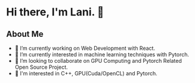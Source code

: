 # Hi there, I'm Lani. 👋

## About Me
- 🔭 I’m currently working on Web Development with React.
- 🌱 I’m currently interested in machine learning techniques with Pytorch.
- 👯 I’m looking to collaborate on GPU Computing and Pytorch Related Open Source Project.
- 💬 I'm interested in C++, GPU(Cuda/OpenCL) and Pytorch.

<!--### Connect with me:
[<img align="left" alt="xlpiao | LinkedIn" width="22px" src="https://cdn.jsdelivr.net/npm/simple-icons@v3/icons/linkedin.svg" />]
[https://www.linkedin.com/in/xlpiao/]


<!--
**xlpiao/xlpiao** is a ✨ _special_ ✨ repository because its `README.md` (this file) appears on your GitHub profile.

Here are some ideas to get you started:

- 🔭 I’m currently working on ...
- 🌱 I’m currently learning ...
- 👯 I’m looking to collaborate on ...
- 🤔 I’m looking for help with ...
- 💬 Ask me about ...
- 📫 How to reach me: ...
- 😄 Pronouns: ...
- ⚡ Fun fact: ...
-->
